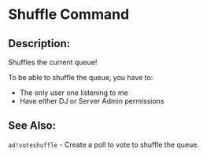 # Shuffle Command

## Description:
Shuffles the current queue!

To be able to shuffle the queue, you have to:
- The only user one listening to me
- Have either DJ or Server Admin permissions

## See Also:
`ad!voteshuffle` - Create a poll to vote to shuffle the queue.
